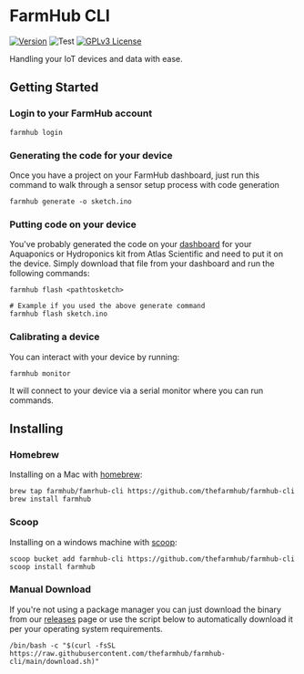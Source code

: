 # FarmHub CLI

[![Version](https://badge.fury.io/gh/thefarmhub%2Ffarmhub-cli.svg)](https://badge.fury.io/gh/thefarmhub%2Ffarmhub-cli)
![Test](https://github.com/thefarmhub/farmhub-cli/workflows/test/badge.svg)
[![GPLv3 License](https://img.shields.io/badge/License-GPL%20v3-yellow.svg)](https://opensource.org/licenses/)

Handling your IoT devices and data with ease.

## Getting Started

### Login to your FarmHub account

```
farmhub login
```

### Generating the code for your device

Once you have a project on your FarmHub dashboard, just run this command to walk through a sensor setup process with code generation

```
farmhub generate -o sketch.ino
```

### Putting code on your device

You've probably generated the code on your [dashboard](https://my.farmhub.ag) for your Aquaponics or Hydroponics kit from Atlas Scientific and need to put it on the device.  Simply download that file from your dashboard and run the following commands:

```
farmhub flash <pathtosketch>

# Example if you used the above generate command
farmhub flash sketch.ino
```

### Calibrating a device

You can interact with your device by running:

```
farmhub monitor
```

It will connect to your device via a serial monitor where you can run commands.

## Installing

### Homebrew

Installing on a Mac with [homebrew](https://brew.sh/):

```
brew tap farmhub/famrhub-cli https://github.com/thefarmhub/farmhub-cli
brew install farmhub
```

### Scoop

Installing on a windows machine with [scoop](https://scoop.sh/):

```
scoop bucket add farmhub-cli https://github.com/thefarmhub/farmhub-cli
scoop install farmhub
```

### Manual Download

If you're not using a package manager you can just download the binary from our [releases](https://github.com/thefarmhub/farmhub-cli/releases) page or use the script below to automatically download it per your operating system requirements.

```
/bin/bash -c "$(curl -fsSL https://raw.githubusercontent.com/thefarmhub/farmhub-cli/main/download.sh)"
```
